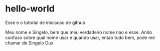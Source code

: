 # hello-world
Esse e o tutorial de iniciacao de github

Meu nome e Singelo, bem que meu verdadeiro nome nao e esse.
Ando confuso sobre qual nome usar e quando usar, entao tudo bem, pode me chamar de Singelo Dux
